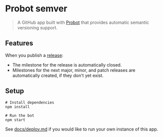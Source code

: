# Probot semver

> A GitHub app built with [Probot](https://github.com/probot/probot) that provides automatic semantic versioning support.

## Features

When you publish a [release](https://help.github.com/articles/creating-releases/):

* The milestone for the release is automatically closed.
* Milestones for the next major, minor, and patch releases are automatically created, if they don't yet exist.

## Setup

```
# Install dependencies
npm install

# Run the bot
npm start
```

See [docs/deploy.md](docs/deploy.md) if you would like to run your own instance of this app.
